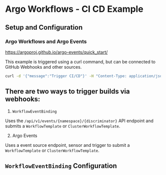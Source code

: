 # Argo Workflows - CI CD Example

## Setup and Configuration

### Argo Workflows and Argo Events

https://argoproj.github.io/argo-events/quick_start/

This example is triggered using a curl command, but can be connected to GitHub Webhooks and other sources.


```bash
curl -d '{"message":"Trigger CI/CD"}' -H "Content-Type: application/json" -X POST http://<Deployed-Argo-Application-Url>:12000/example 
```

## There are two ways to trigger builds via webhooks:

1. `WorkflowEventBinding`

Uses the `/api/v1/events/{namespace}/{discriminator}` API endpoint and submits a `WorkflowTemplate` or `ClusterWorkflowTemplate`.

2. Argo Events

Uses a event source endpoint, sensor and trigger to submit a `WorkflowTemplate` or `ClusterWorkflowTemplate`.

## `WorkflowEventBinding` Configuration 